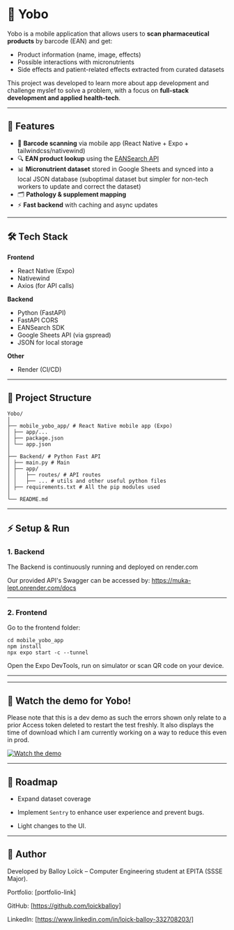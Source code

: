 # 🧪 Yobo

Yobo is a mobile application that allows users to **scan pharmaceutical products** by barcode (EAN) and get:
- Product information (name, image, effects)
- Possible interactions with micronutrients
- Side effects and patient-related effects extracted from curated datasets

This project was developed to learn more about app development and challenge myslef to solve a problem, with a focus on **full-stack development and applied health-tech**.

---

## 🚀 Features

- 📱 **Barcode scanning** via mobile app (React Native + Expo + tailwindcss/nativewind)
- 🔍 **EAN product lookup** using the [EANSearch API](https://www.ean-search.org/)
- 📊 **Micronutrient dataset** stored in Google Sheets and synced into a local JSON database (suboptimal dataset but simpler for non-tech workers to update and correct the dataset)
- 🗂 **Pathology & supplement mapping**
- ⚡ **Fast backend** with caching and async updates

---

## 🛠 Tech Stack

**Frontend**
- React Native (Expo)
- Nativewind
- Axios (for API calls)

**Backend**
- Python (FastAPI)
- FastAPI CORS
- EANSearch SDK
- Google Sheets API (via gspread)
- JSON for local storage

**Other**
- Render (CI/CD)

---

## 📂 Project Structure

```
Yobo/
│
├── mobile_yobo_app/ # React Native mobile app (Expo)
│ ├── app/...
│ ├── package.json
│ └── app.json
│
├── Backend/ # Python Fast API
│ ├── main.py # Main 
│ ├── app/
│ │   ├── routes/ # API routes
│ │   ├── ... # utils and other useful python files
│ ├── requirements.txt # All the pip modules used 
│
└── README.md
```

---

## ⚡ Setup & Run

### 1. Backend

The Backend is continuously running and deployed on render.com

Our provided API's Swagger can be accessed by: https://muka-lept.onrender.com/docs

---
### 2. Frontend

Go to the frontend folder:

```
cd mobile_yobo_app
npm install
npx expo start -c --tunnel
```

Open the Expo DevTools, run on simulator or scan QR code on your device.

---

---
## 📸 Watch the demo for Yobo!

Please note that this is a dev demo as such the errors shown only relate to a prior Access token deleted to restart the test freshly. It also displays the time of download which I am currently working on a way to reduce this even in prod.

[![Watch the demo](https://img.youtube.com/vi/W5QGtZ1tncM/maxresdefault.jpg)](https://youtu.be/W5QGtZ1tncM)

---
## 🌱 Roadmap

- Expand dataset coverage

- Implement ```Sentry``` to enhance user experience and prevent bugs.

- Light changes to the UI.

---
## 👤 Author

Developed by Balloy Loïck – Computer Engineering student at EPITA (SSSE Major).

Portfolio: [portfolio-link]

GitHub: [https://github.com/loickballoy]

LinkedIn: [https://www.linkedin.com/in/loick-balloy-332708203/]
